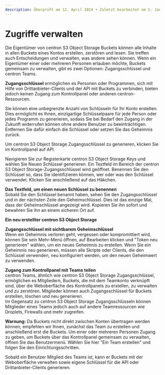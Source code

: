 ```yaml
---
description: Überprüft am 12. April 2024 • Zuletzt bearbeitet am 5. Januar 2025
---
```


# Zugriffe verwalten

Die Eigentümer von centron S3 Object Storage Buckets können alle Inhalte in allen Buckets eines Kontos erstellen, zerstören und lesen. Sie treffen auch Entscheidungen und verwalten, was andere sehen können. Wenn ein Eigentümer einer oder mehreren Personen erlauben möchte, Buckets gemeinsam zu verwalten, gibt es zwei Optionen: Zugangsschlüssel und centron Teams.

**Zugangsschlüssel** ermöglichen es Personen oder Programmen, sich mit Hilfe von Drittanbieter-Clients und der API mit Buckets zu verbinden, bieten jedoch keinen Zugang zum Kontrollpanel oder anderen centron-Ressourcen.&#x20;

Sie können eine unbegrenzte Anzahl von Schlüsseln für Ihr Konto erstellen. Dies ermöglicht es Ihnen, einzigartige Schlüsselpaare für jede Person oder jedes Programm zu generieren, sodass Sie bei Bedarf den Zugang in der Zukunft widerrufen können ohne andere Benutzer zu beeinträchtigen. Entfernen Sie dafür einfach die Schlüssel oder setzen Sie das Geheimnis zurück.

Um centron S3 Object Storage Zugangsschlüssel zu generieren, klicken Sie im Kontrollpanel auf API.

Navigieren Sie zur Registerkarte centron S3 Object Storage Keys und wählen Sie Neuen Schlüssel generieren. Ein Textfeld im Bereich der centron S3 Object Storage-Zugangsschlüssel wird geöffnet. Benennen Sie den Schlüssel so, dass Sie identifizieren können, wer oder was den Schlüssel verwendet. Klicken Sie anschließend auf das Häkchen.

**Das Textfeld, um einen neuen Schlüssel zu benennen** \
Sobald Sie den Schlüssel benannt haben, sehen Sie den Zugangsschlüssel und in der nächsten Zeile den Geheimschlüssel. Dies ist das einzige Mal, dass der Geheimschlüssel angezeigt wird. Kopieren Sie ihn sofort und bewahren Sie ihn an einem sicheren Ort auf.

**Ein neu erstellter centron S3 Object Storage**

**Zugangsschlüssel mit sichtbarem Geheimschlüssel** \
Wenn ein Geheimnis verloren geht, vergessen oder kompromittiert wird, können Sie sein Mehr-Menü öffnen, auf Bearbeiten klicken und "Token neu generieren" wählen, um ein neues Geheimnis zu erstellen. Wenn Sie ein Geheimnis neu generieren, müssen alle Skripte oder Clients, die den Schlüssel verwenden, neu konfiguriert werden, um den neuen Geheimwert zu verwenden.

**Zugang zum Kontrollpanel mit Teams teilen** \
centron Teams, ähnlich wie centron S3 Object Storage Zugangsschlüssel, ermöglichen es Mitgliedern, Buckets, die mit dem Teamkonto verknüpft sind, über die Weboberfläche des Kontrollpanels zu erstellen, zu verwalten und zu zerstören. Mitglieder können auch Zugangsschlüssel für Buckets erstellen, löschen und neu generieren.\
Im Gegensatz zu centron S3 Object Storage Zugangsschlüsseln können Mitglieder eines Teams jedoch auch auf andere Teamressourcen wie Droplets, Firewalls und mehr zugreifen.

**Warnung:** Da Buckets nicht direkt zwischen Konten übertragen werden können, empfehlen wir Ihnen, zunächst das Team zu erstellen und anschließend erst die Buckets. Um einer oder mehreren Personen Zugang zu geben, um Buckets über das Kontrollpanel gemeinsam zu verwalten, öffnen Sie das Benutzermenü. Wählen Sie hier "Ein Team erstellen" und folgen Sie den Einrichtungsschritten.

Sobald ein Benutzer Mitglied des Teams ist, kann er Buckets mit der Weboberfläche verwalten sowie eigene Schlüssel für die API oder Drittanbieter-Clients generieren.
